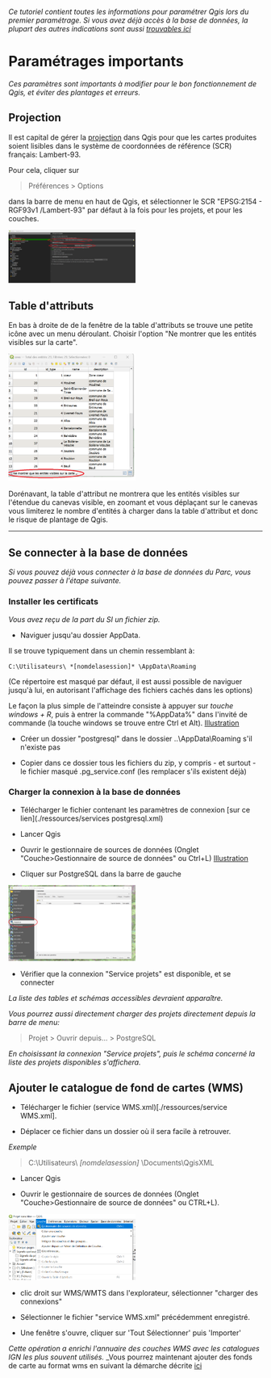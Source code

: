 _Ce tutoriel contient toutes les informations pour paramétrer Qgis lors du premier paramétrage._
_Si vous avez déjà accès à la base de données, la plupart des autres indications sont aussi [trouvables ici](./bonnes_pratiques.md)_

# Paramétrages importants
_Ces paramètres sont importants à modifier pour le bon fonctionnement de Qgis, et éviter des plantages et erreurs._

## Projection
Il est capital de gérer la [projection](./README.md#projection) dans Qgis pour que les cartes produites 
soient lisibles dans le système de coordonnées de référence (SCR) français: Lambert-93.

Pour cela, cliquer sur 

> Préférences > Options 

dans la barre de menu en haut de Qgis, et sélectionner le SCR "EPSG:2154 - RGF93v1 /Lambert-93" par défaut à la fois
pour les projets, et pour les couches. 

<img src="./img/config_scr.png" alt= “” width="50%" height="50%"> 

## Table d'attributs


En bas à droite de de la fenêtre de la table d'attributs se trouve une petite icône avec un menu déroulant. 
Choisir l'option "Ne montrer que les entités visibles sur la carte". 

<img src="./img/tableattributs-limiter.png" alt= “” width="50%" height="50%"> 

Dorénavant, la table d'attribut ne montrera que les entités visibles sur l'étendue du canevas visible, en zoomant et vous déplaçant sur le canevas vous limiterez le nombre d'entités à charger dans la table d'attribut et donc
le risque de plantage de Qgis. 

---
## Se connecter à la base de données
_Si vous pouvez déjà vous connecter à la base de données du Parc, vous pouvez passer à l'étape suivante._

### Installer les certificats
_Vous avez reçu de la part du SI un fichier zip._

- Naviguer jusqu'au dossier AppData.

Il se trouve typiquement dans un chemin ressemblant à:
```
C:\Utilisateurs\ *[nomdelasession]* \AppData\Roaming
```
(Ce répertoire est masqué par défaut, il est aussi possible de naviguer jusqu'à lui, en autorisant
l'affichage des fichiers cachés dans les options)

Le façon la plus simple de l'atteindre consiste à appuyer sur  _touche windows + R_, 
puis à entrer la commande "%AppData%" dans l'invité de commande (la touche windows se trouve entre Ctrl et Alt). [Illustration](#Acces-au-dossier-AppData)

- Créer un dossier "postgresql" dans le dossier ..\AppData\Roaming s'il n'existe pas

- Copier dans ce dossier tous les fichiers du zip, y compris - et surtout - le fichier masqué .pg_service.conf
(les remplacer s'ils existent déjà)

### Charger la connexion à la base de données

- Télécharger le fichier contenant les paramètres de connexion [sur ce lien](./ressources/services postgresql.xml)

- Lancer Qgis

- Ouvrir le gestionnaire de sources de données (Onglet "Couche>Gestionnaire de source de données" ou Ctrl+L) [Illustration](#Gestionnaire-de-sources-de-donnees)

- Cliquer sur PostgreSQL dans la barre de gauche
<img src="./img/gestionnaire_sources_pg.png" alt= “” width="50%" height="50%"> 

- Vérifier que la connexion "Service projets" est disponible, et se connecter

_La liste des tables et schémas accessibles devraient apparaître._

_Vous pourrez aussi directement charger des projets directement depuis la barre de menu:_
> Projet > Ouvrir depuis... > PostgreSQL

_En choisissant la connexion "Service projets", puis le schéma concerné la liste des projets disponibles s'affichera._


## Ajouter le catalogue de fond de cartes (WMS)

<!--Ce tutorial détaille les étapes permettant de configurer l'accès au catalogue de données WMS/WFS du Parc national du Mercantour.
Il exige d'avoir reçu au préalable un fichier zip du service informatique du Parc. --> 

- Télécharger le fichier (service WMS.xml)[./ressources/service WMS.xml].

- Déplacer ce fichier dans un dossier où il sera facile à retrouver.
 
_Exemple_
> C:\Utilisateurs\ *[nomdelasession]* \Documents\QgisXML

- Lancer Qgis
 
- Ouvrir le gestionnaire de sources de données (Onglet "Couche>Gestionnaire de source de données" ou CTRL+L). 
<img src="./img/gestionnaire_sources.png" alt= “” width="50%" height="50%"> 

- clic droit sur WMS/WMTS dans l'explorateur, sélectionner "charger des connexions" 

 - Sélectionner le fichier "service WMS.xml" précédemment enregistré. 

- Une fenêtre s'ouvre, cliquer sur 'Tout Sélectionner' puis 'Importer'

_Cette opération a enrichi l'annuaire des couches WMS avec les catalogues IGN les plus souvent utilisés._
_Vous pourrez maintenant ajouter des fonds de carte au format wms en suivant la démarche décrite [ici](./ajout_fond_de_carte.md)

